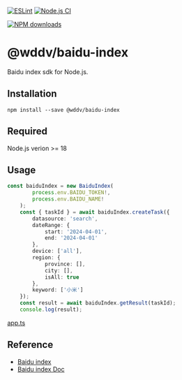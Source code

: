 [![ESLint](https://github.com/lampofaladdin/baidu-index/actions/workflows/eslint.yml/badge.svg)](https://github.com/lampofaladdin/baidu-index/actions/workflows/eslint.yml)
[![Node.js CI](https://github.com/lampofaladdin/baidu-index/actions/workflows/node.js.yml/badge.svg)](https://github.com/lampofaladdin/baidu-index/actions/workflows/node.js.yml)

[//]: # "[![npm version](https://badge.fury.io/js/@wddv/baidu-index)](https://badge.fury.io/js/@wddv/baidu-index)"

[![NPM downloads](http://img.shields.io/npm/dm/@wddv/baidu-index.svg?style=flat-square)](http://www.npmtrends.com/@wddv/baidu-index)

# @wddv/baidu-index

Baidu index sdk for Node.js.

## Installation

```
npm install --save @wddv/baidu-index
```

## Required

Node.js verion >= 18

## Usage

```typescript
const baiduIndex = new BaiduIndex(
        process.env.BAIDU_TOKEN!,
        process.env.BAIDU_NAME!
    );
    const { taskId } = await baiduIndex.createTask({
        datasource: 'search',
        dateRange: {
            start: '2024-04-01',
            end: '2024-04-01'
        },
        device: ['all'],
        region: {
            province: [],
            city: [],
            isAll: true
        },
        keyword: ['小米']
    });
    const result = await baiduIndex.getResult(taskId);
    console.log(result);
```

[app.ts](example/app.ts)

## Reference

- [Baidu index](https://index.baidu.com/)
- [Baidu index Doc](https://dev2.baidu.com/content?sceneType=0&pageId=103441&nodeId=813&subhead=)
